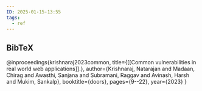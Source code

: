 ```yaml
---
ID: 2025-01-15-13:55
tags:
  - ref
---
```

## BibTeX

@inproceedings{krishnaraj2023common,
  title={[[Common vulnerabilities in real world web applications]].},
  author={Krishnaraj, Natarajan and Madaan, Chirag and Awasthi, Sanjana and Subramani, Raggav and Avinash, Harsh and Mukim, Sankalp},
  booktitle={doors},
  pages={9--22},
  year={2023}
}